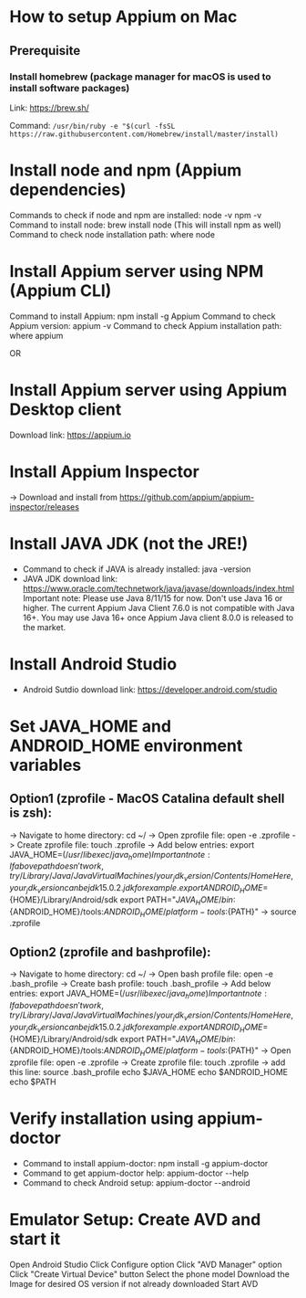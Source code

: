 # How to setup Appium on Mac

## Prerequisite

### Install homebrew (package manager for macOS is used to install software packages)

Link: https://brew.sh/

Command: `/usr/bin/ruby -e "$(curl -fsSL https://raw.githubusercontent.com/Homebrew/install/master/install)`

Install node and npm (Appium dependencies)
===========================================
Commands to check if node and npm are installed:
node -v
npm -v
Command to install node: brew install node (This will install npm as well)
Command to check node installation path: where node

Install Appium server using NPM (Appium CLI)
==============================================
Command to install Appium: npm install -g Appium
Command to check Appium version: appium -v
Command to check Appium installation path: where appium

OR

Install Appium server using Appium Desktop client
=================================================
Download link: https://appium.io

Install Appium Inspector
=====================
-> Download and install from https://github.com/appium/appium-inspector/releases

Install JAVA JDK (not the JRE!)
===========================================================
- Command to check if JAVA is already installed: java -version
- JAVA JDK download link: https://www.oracle.com/technetwork/java/javase/downloads/index.html
Important note: Please use Java 8/11/15 for now. Don't use Java 16 or higher. The current Appium Java Client 7.6.0 is not compatible with Java 16+. You may use Java 16+ once Appium Java client 8.0.0 is released to the market.


Install Android Studio
=================================================================
- Android Sutdio download link: https://developer.android.com/studio


Set JAVA_HOME and ANDROID_HOME environment variables
=======================================================
Option1 (zprofile - MacOS Catalina default shell is zsh): 
--------------------------------------------------------
-> Navigate to home directory: cd ~/
-> Open zprofile file: open -e .zprofile
-> Create zprofile file: touch .zprofile
-> Add below entries:
export JAVA_HOME=$(/usr/libexec/java_home)
Important note: If above path doesn't work, try /Library/Java/JavaVirtualMachines/your_jdk_version/Contents/Home
Here, your_jdk_version can be jdk15.0.2.jdk for example.
export ANDROID_HOME=${HOME}/Library/Android/sdk
export PATH="${JAVA_HOME}/bin:${ANDROID_HOME}/tools:${ANDROID_HOME}/platform-tools:${PATH}"
-> source .zprofile

Option2 (zprofile and bashprofile):
----------------------------------
-> Navigate to home directory: cd ~/
-> Open bash profile file: open -e .bash_profile
-> Create bash profile: touch .bash_profile
-> Add below entries:
export JAVA_HOME=$(/usr/libexec/java_home)
Important note: If above path doesn't work, try /Library/Java/JavaVirtualMachines/your_jdk_version/Contents/Home
Here, your_jdk_version can be jdk15.0.2.jdk for example.
export ANDROID_HOME=${HOME}/Library/Android/sdk
export PATH="${JAVA_HOME}/bin:${ANDROID_HOME}/tools:${ANDROID_HOME}/platform-tools:${PATH}"
-> Open zprofile file: open -e .zprofile
-> Create zprofile file: touch .zprofile
-> add this line: source .bash_profile
echo $JAVA_HOME
echo $ANDROID_HOME
echo $PATH

Verify installation using appium-doctor
==========================================
- Command to install appium-doctor: npm install -g appium-doctor
- Command to get appium-doctor help: appium-doctor --help
- Command to check Android setup: appium-doctor --android 


Emulator Setup: Create AVD and start it
==========================================
Open Android Studio
Click Configure option
Click "AVD Manager" option
Click "Create Virtual Device" button
Select the phone model
Download the Image for desired OS version if not already downloaded
Start AVD
